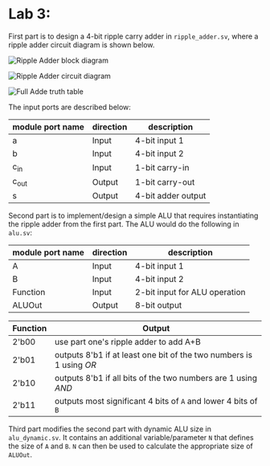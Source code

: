 # Lab 3:
First part is to design a 4-bit ripple carry adder in `ripple_adder.sv`, where a ripple adder circuit diagram is shown below.

![Ripple Adder block diagram](https://qph.cf2.quoracdn.net/main-qimg-468095a1533d72c633269ca6a7409f81)

![Ripple Adder circuit diagram](https://i.stack.imgur.com/BTrKe.png)

![Full Adde truth table](https://www.computersciencebytes.com/wp-content/uploads/2017/07/half_adder_truth_table_2.png)

The input ports are described below:

| module port name | direction | description |
| ----------- | ----------------- | ------------------------- |
| a | Input | 4-bit input 1 |
| b | Input | 4-bit input 2 |
| c<sub>in</sub> | Input | 1-bit carry-in |
| c<sub>out</sub> | Output | 1-bit carry-out |
| s | Output | 4-bit adder output |

Second part is to implement/design a simple ALU that requires instantiating the ripple adder from the first part. The ALU would do the following in `alu.sv`:

| module port name | direction | description |
| ----------- | ----------------- | ------------------------- |
| A | Input | 4-bit input 1 |
| B | Input | 4-bit input 2 |
| Function | Input | 2-bit input for ALU operation |
| ALUOut | Output | 8-bit output|

| Function | Output |
| ----------- | --------------------------------------- |
| 2'b00 | use part one's ripple adder to add A+B |
| 2'b01 | outputs 8'b1 if at least one bit of the two numbers is 1 using *OR* |
| 2'b10 | outputs 8'b1 if all bits of the two numbers are 1 using *AND* |
| 2'b11 | outputs most significant 4 bits of `A` and lower 4 bits of `B` |

Third part modifies the second part with dynamic ALU size in `alu_dynamic.sv`. It contains an additional variable/parameter `N` that defines the size of `A` and `B`. `N` can then be used to calculate the appropriate size of `ALUOut`.
